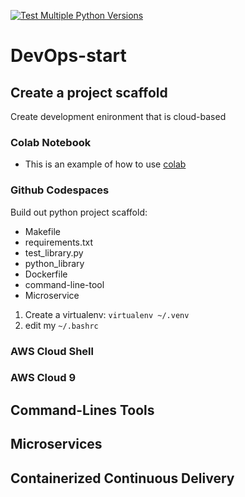 [![Test Multiple Python Versions](https://github.com/ExP000/DevOps-start/actions/workflows/main.yml/badge.svg)](https://github.com/ExP000/DevOps-start/actions/workflows/main.yml)


# DevOps-start


## Create a project scaffold 

Create development enironment that is cloud-based

### Colab Notebook

* This is an example of how to use [colab](https://github.com/ExP000/DevOps-start/blob/main/Pyton_DevOps_start.ipynb)

### Github Codespaces

Build out python project scaffold:

* Makefile 
* requirements.txt
* test_library.py
* python_library
* Dockerfile
* command-line-tool
* Microservice

1. Create a virtualenv: `virtualenv ~/.venv`
2. edit my `~/.bashrc`

### AWS Cloud Shell
### AWS Cloud 9

## Command-Lines Tools 

## Microservices 

## Containerized Continuous Delivery


